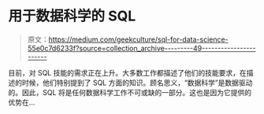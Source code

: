 # 用于数据科学的 SQL

> 原文：<https://medium.com/geekculture/sql-for-data-science-55e0c7d6233f?source=collection_archive---------49----------------------->

目前，对 SQL 技能的需求正在上升。大多数工作都描述了他们的技能要求，在描述的时候，他们特别提到了 SQL 方面的知识。顾名思义，“数据科学”是数据驱动的。因此，SQL 将是任何数据科学工作不可或缺的一部分。这也是因为它提供的优势在…